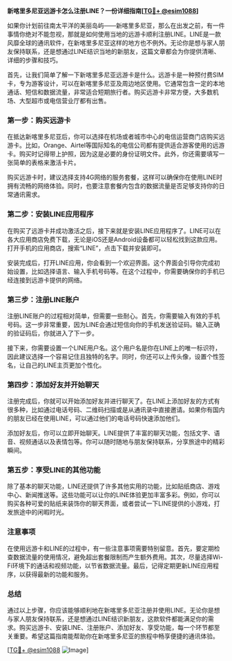 **新喀里多尼亚远游卡怎么注册LINE？一份详细指南[[TG💪+ @esim1088](https://t.me/s/esim1088)]**

如果你计划前往南太平洋的美丽岛屿——新喀里多尼亚，那么在出发之前，有一件事情你绝对不能忽视，那就是如何使用当地的远游卡顺利注册LINE。LINE是一款风靡全球的通讯软件，在新喀里多尼亚这样的地方也不例外。无论你是想与家人朋友保持联系，还是想通过LINE结识当地的新朋友，这篇文章都会为你提供清晰、详细的步骤和技巧。

首先，让我们简单了解一下新喀里多尼亚远游卡是什么。远游卡是一种预付费SIM卡，专为游客设计，可以在新喀里多尼亚及周边地区使用。它通常包含一定的本地通话、短信和数据流量，非常适合短期旅行者。购买远游卡非常方便，大多数机场、大型超市或电信营业厅都有出售。

### 第一步：购买远游卡

在抵达新喀里多尼亚后，你可以选择在机场或者城市中心的电信运营商门店购买远游卡。比如，Orange、Airtel等国际知名的电信公司都有提供适合游客使用的远游卡。购买时记得带上护照，因为这是必要的身份证明文件。此外，你还需要填写一张简单的表格来激活卡片。

购买远游卡时，建议选择支持4G网络的服务套餐，这样可以确保你在使用LINE时拥有流畅的网络体验。同时，也要注意套餐内包含的数据流量是否足够支持你的日常通讯需求。

### 第二步：安装LINE应用程序

在购买了远游卡并成功激活之后，接下来就是安装LINE应用程序了。LINE可以在各大应用商店免费下载，无论是iOS还是Android设备都可以轻松找到这款应用。打开手机的应用商店，搜索“LINE”，点击下载并安装即可。

安装完成后，打开LINE应用，你会看到一个欢迎界面。这个界面会引导你完成初始设置，比如选择语言、输入手机号码等。在这个过程中，你需要确保你的手机已经连接到远游卡提供的网络。

### 第三步：注册LINE账户

注册LINE账户的过程相对简单，但需要一些耐心。首先，你需要输入有效的手机号码。这一步非常重要，因为LINE会通过短信向你的手机发送验证码。输入正确的验证码后，你就进入了下一步。

接下来，你需要设置一个LINE用户名。这个用户名是你在LINE上的唯一标识符，因此建议选择一个容易记住且独特的名字。同时，你还可以上传头像，设置个性签名，让自己的LINE主页更加个性化。

### 第四步：添加好友并开始聊天

注册完成后，你就可以开始添加好友并进行聊天了。在LINE上添加好友的方式有很多种，比如通过电话号码、二维码扫描或是从通讯录中直接邀请。如果你有国内的朋友已经在使用LINE，可以通过他们的电话号码快速添加他们。

添加好友后，你可以立即开始聊天。LINE提供了丰富的聊天功能，包括文字、语音、视频通话以及表情包等。你可以随时随地与朋友保持联系，分享旅途中的精彩瞬间。

### 第五步：享受LINE的其他功能

除了基本的聊天功能，LINE还提供了许多其他实用的功能，比如贴纸商店、游戏中心、新闻推送等。这些功能可以让你的LINE体验更加丰富多彩。例如，你可以购买各种可爱的贴纸来装饰你的聊天界面，或者尝试一下LINE提供的小游戏，打发旅途中的闲暇时光。

### 注意事项

在使用远游卡和LINE的过程中，有一些注意事项需要特别留意。首先，要定期检查数据流量的使用情况，避免超出套餐限制而产生额外费用。其次，尽量选择Wi-Fi环境下的通话和视频功能，以节省数据流量。最后，记得定期更新LINE应用程序，以获得最新的功能和服务。

### 总结

通过以上步骤，你应该能够顺利地在新喀里多尼亚注册并使用LINE。无论你是想与家人朋友保持联系，还是想通过LINE结识新朋友，这款软件都能满足你的需求。购买远游卡、安装LINE、注册账户、添加好友、享受功能，每一个环节都至关重要。希望这篇指南能帮助你在新喀里多尼亚的旅程中畅享便捷的通讯体验。

[[TG💪+ @esim1088](https://t.me/s/esim1088) ![Image](https://i.postimg.cc/4NQfJmqS/Snipaste-2025-05-13-00-14-12.png)]